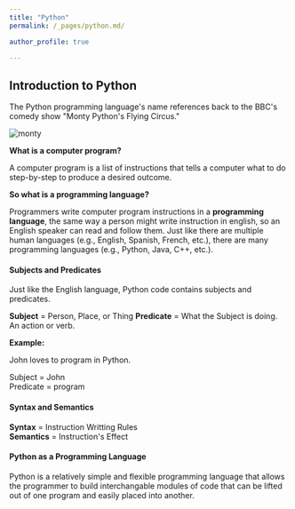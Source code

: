 ```yaml
---
title: "Python"
permalink: /_pages/python.md/

author_profile: true

---
```


## Introduction to Python

The Python programming language's name references back to the BBC's comedy show "Monty Python's Flying Circus."

![monty](https://user-images.githubusercontent.com/60493854/76994400-8b3fea80-690b-11ea-9210-bd9f12c9f6d5.jpg)

__What is a computer program?__

A computer program is a list of instructions that tells a computer what to do step-by-step to produce a desired outcome.

__So what is a programming language?__

Programmers write computer program instructions in a __programming language__, the same way a person might write instruction in english, so an English speaker can read and follow them. Just like there are multiple human languages (e.g., English, Spanish, French, etc.), there are many programming languages (e.g., Python, Java, C++, etc.).

#### Subjects and Predicates
Just like the English language, Python code contains subjects and predicates.

__Subject__ = Person, Place, or Thing
__Predicate__ = What the Subject is doing. An action or verb.

__Example:__

John loves to program in Python.

Subject = John  
Predicate = program

#### Syntax and Semantics

__Syntax__ = Instruction Writting Rules  
__Semantics__ = Instruction's Effect

#### Python as a Programming Language
Python is a relatively simple and flexible programming language that allows the programmer to build interchangable modules of code that can be lifted out of one program and easily placed into another.

